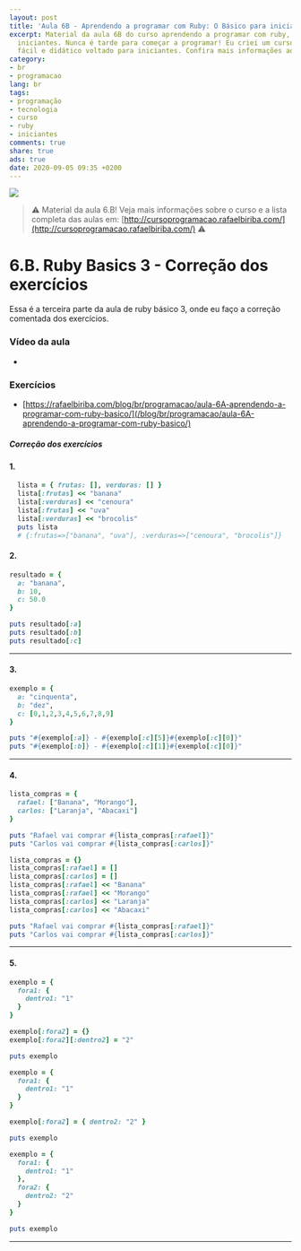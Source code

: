 ```yaml
---
layout: post
title: 'Aula 6B - Aprendendo a programar com Ruby: O Básico para iniciantes'
excerpt: Material da aula 6B do curso aprendendo a programar com ruby, o básico para
  iniciantes. Nunca é tarde para começar a programar! Eu criei um curso gratuito,
  fácil e didático voltado para iniciantes. Confira mais informações aqui nessa publicação.
category:
- br
- programacao
lang: br
tags:
- programação
- tecnologia
- curso
- ruby
- iniciantes
comments: true
share: true
ads: true
date: 2020-09-05 09:35 +0200
---
```

![](/blog/images/curso_ruby_basico/banner-curso-ruby-6B.jpg)

> :warning: Material da aula 6.B! Veja mais informações sobre o curso e a lista completa das aulas em: [http://cursoprogramacao.rafaelbiriba.com/](http://cursoprogramacao.rafaelbiriba.com/) :warning:

# 6.B. Ruby Basics 3 - Correção dos exercícios

Essa é a terceira parte da aula de ruby básico 3, onde eu faço a correção comentada dos exercícios.


### Vídeo da aula

- []()

### Exercícios

- [https://rafaelbiriba.com/blog/br/programacao/aula-6A-aprendendo-a-programar-com-ruby-basico/](/blog/br/programacao/aula-6A-aprendendo-a-programar-com-ruby-basico/)


##### Correção dos exercícios

#### 1.

```ruby
  lista = { frutas: [], verduras: [] }
  lista[:frutas] << "banana"
  lista[:verduras] << "cenoura"
  lista[:frutas] << "uva"
  lista[:verduras] << "brocolis"
  puts lista
  # {:frutas=>["banana", "uva"], :verduras=>["cenoura", "brocolis"]}
```

#### 2.

```ruby
resultado = {
  a: "banana",
  b: 10,
  c: 50.0
}

puts resultado[:a]
puts resultado[:b]
puts resultado[:c]
```

---

#### 3.

```ruby
exemplo = {
  a: "cinquenta",
  b: "dez",
  c: [0,1,2,3,4,5,6,7,8,9]
}

puts "#{exemplo[:a]} - #{exemplo[:c][5]}#{exemplo[:c][0]}"
puts "#{exemplo[:b]} - #{exemplo[:c][1]}#{exemplo[:c][0]}"

```

---

#### 4.

```ruby
lista_compras = {
  rafael: ["Banana", "Morango"],
  carlos: ["Laranja", "Abacaxi"]
}

puts "Rafael vai comprar #{lista_compras[:rafael]}"
puts "Carlos vai comprar #{lista_compras[:carlos]}"
```

```ruby
lista_compras = {}
lista_compras[:rafael] = []
lista_compras[:carlos] = []
lista_compras[:rafael] << "Banana"
lista_compras[:rafael] << "Morango"
lista_compras[:carlos] << "Laranja"
lista_compras[:carlos] << "Abacaxi"

puts "Rafael vai comprar #{lista_compras[:rafael]}"
puts "Carlos vai comprar #{lista_compras[:carlos]}"
```

---

#### 5.

```ruby
exemplo = {
  fora1: {
    dentro1: "1"
  }
}

exemplo[:fora2] = {}
exemplo[:fora2][:dentro2] = "2"

puts exemplo
```

```ruby
exemplo = {
  fora1: {
    dentro1: "1"
  }
}

exemplo[:fora2] = { dentro2: "2" }

puts exemplo
```

```ruby
exemplo = {
  fora1: {
    dentro1: "1"
  },
  fora2: {
    dentro2: "2"
  }
}

puts exemplo
```

---
